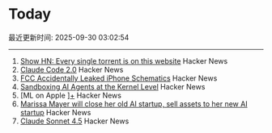 # Today

最近更新时间: 2025-09-30 03:02:54

--- 
1. [Show HN: Every single torrent is on this website](https://infohash.lol/) Hacker News
2. [Claude Code 2.0](https://www.npmjs.com/package/@anthropic-ai/claude-code) Hacker News
3. [FCC Accidentally Leaked iPhone Schematics](https://www.engadget.com/big-tech/fcc-accidentally-leaked-iphone-schematics-potentially-giving-rivals-a-peek-at-company-secrets-154551807.html) Hacker News
4. [Sandboxing AI Agents at the Kernel Level](https://www.greptile.com/blog/sandboxing-agents-at-the-kernel-level) Hacker News
5. [ML on Apple ][+](https://mdcramer.github.io/apple-2-blog/k-means/) Hacker News
6. [Marissa Mayer will close her old AI startup, sell assets to her new AI startup](https://techcrunch.com/2025/09/29/marissa-mayer-will-close-her-old-startup-sell-assets-to-her-new-startup/) Hacker News
7. [Claude Sonnet 4.5](https://www.anthropic.com/news/claude-sonnet-4-5) Hacker News
